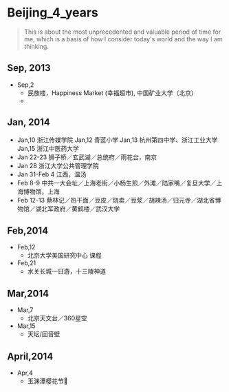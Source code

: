 # Beijing_4_years
>This is about the most unprecedented and valuable period of time for me, which is a basis of how I consider today's world and the way I am thinking.

## Sep, 2013
* Sep,2
  * 民族楼，Happiness Market (幸福超市), 中国矿业大学（北京）
  * 
  
## Jan, 2014
* Jan,10 浙江传媒学院 Jan,12 青蓝小学 Jan,13 杭州第四中学、浙江工业大学 Jan,15 浙江中医药大学
* Jan 22-23 狮子桥／玄武湖／总统府／雨花台，南京
* Jan 28 浙江大学公共管理学院
* Jan 31-Feb 4 江西，温汤
* Feb 8-9 中共一大会址／上海老街／小杨生煎／外滩／陆家嘴／复旦大学／上海博物馆，上海
* Feb 12-13 蔡林记／热干面／豆皮／烧卖／豆浆／胡辣汤／归元寺／湖北省博物馆／湖北军政府／黄鹤楼／武汉大学

## Feb,2014
* Feb,12
   * 北京大学美国研究中心 课程
* Feb,21
   * 水关长城一日游，十三陵神道

## Mar,2014
* Mar,7
   * 北京天文台／360星空
* Mar,15
   * 天坛/回音壁

## April,2014
* Apr,4
   * 玉渊潭樱花节🌸
   

